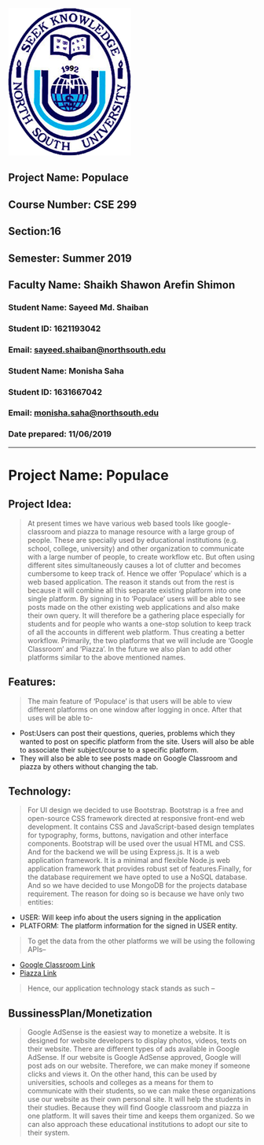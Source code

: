                                              
   ![NSU Logo](images/nsulogo.png)                                          
                                             
                                             
                                             
                                             
                                             
                                             
                                             
                                      
                                             
   ## Project Name: Populace
   ## Course Number: CSE 299
   ## Section:16
   ## Semester: Summer 2019
   ## Faculty Name: Shaikh Shawon Arefin Shimon
   ### Student Name: Sayeed Md. Shaiban
   ### Student ID: 1621193042
   ### Email: sayeed.shaiban@northsouth.edu
   ### Student Name: Monisha Saha
   ### Student ID: 1631667042
   ### Email: monisha.saha@northsouth.edu
   ### Date prepared: 11/06/2019
 -------------------------------------------------------------------------------

  
# Project Name: Populace
## Project Idea: 
> At present times we have various web based tools like google-classroom and piazza to manage resource with a large group of people. These are specially used by educational institutions (e.g. school, college, university) and other organization to communicate with a large number of people, to create workflow etc. But often using different sites simultaneously causes a lot of clutter and becomes cumbersome to keep track of. Hence we offer ‘Populace’ which is a web based application. The reason it stands out from the rest is because it will combine all this separate existing platform into one single platform. By signing in to ‘Populace’ users will be able to see posts made on the other existing web applications and also make their own query. It will therefore be a gathering place especially for students and for people who wants a one-stop solution to keep track of all the accounts in different web platform. Thus creating a better workflow. 
Primarily, the two platforms that we will include are ‘Google Classroom’ and ‘Piazza’. In the future we also plan to add other platforms similar to the above mentioned names.  

## Features:
>The main feature of ‘Populace’ is that users will be able to view different platforms on one window after logging in once. After that uses will be able to- 

   * Post:Users can post their questions, queries, problems which they wanted to post on specific platform from the site.
       Users will also be able to associate their subject/course to a specific platform.
   * They will also be able to see posts made on Google Classroom and piazza by others without changing the tab.
        
 ## Technology:
 >For UI design we decided to use Bootstrap. Bootstrap is a free and open-source CSS framework directed at responsive front-end web development. It contains CSS and JavaScript-based design templates for typography, forms, buttons, navigation and other interface components. Bootstrap will be used over the usual HTML and CSS.  And for the backend we will be using Express.js. It is a web application framework. It is a minimal and flexible Node.js web application framework that provides robust set of features.Finally, for the database requirement we have opted to use a NoSQL database. And so we have decided to use MongoDB for the projects database requirement.  The reason for doing so is because we have only two entities:
        
   * USER: Will keep info about the users signing in the application
   * PLATFORM: The platform information for the signed in USER entity.
         
>To get the data from the other platforms we will be using the following APIs–

  * [Google Classroom Link](https://developers.google.com/classroom/)
  * [Piazza Link](https://www.npmjs.com/package/piazza-api) 
      
> Hence, our application technology stack stands as such –

## BussinessPlan/Monetization
>Google AdSense is the easiest way to monetize a website. It is designed for website developers to display photos, videos, texts on their website.  There are different types of ads available in Google AdSense. If our website is Google AdSense approved, Google will post ads on our website. Therefore, we can make money if someone clicks and views it. On the other hand, this can be used by universities, schools and colleges as a means for them to communicate with their students, so we can make these organizations use our website as their own personal site. It will help the students in their studies. Because they will find Google classroom and piazza in one platform. It will saves their time and keeps them organized. So we can also approach these educational institutions to adopt our site to their system.
         
         
         
         
        
        
